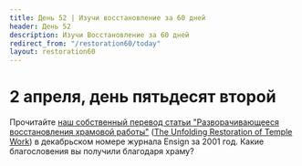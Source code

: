 ```yaml
---
title: Дeнь 52 | Изучи восстановление за 60 дней
header: День 52
description: Изучи Восстановление за 60 дней
redirect_from: "/restoration60/today"
layout: restoration60
---
```


# 2 апреля, день пятьдесят второй

Прочитайте [наш собственный перевод статьи "Разворачивающееся восстановления храмовой работы"](/restoration60/articles/temple) ([The Unfolding Restoration of Temple Work](https://www.churchofjesuschrist.org/study/ensign/2001/12/the-unfolding-restoration-of-temple-work?lang=eng)) в декабрьском номере журнала Ensign за 2001 год. Какие благословения вы получили благодаря храму?